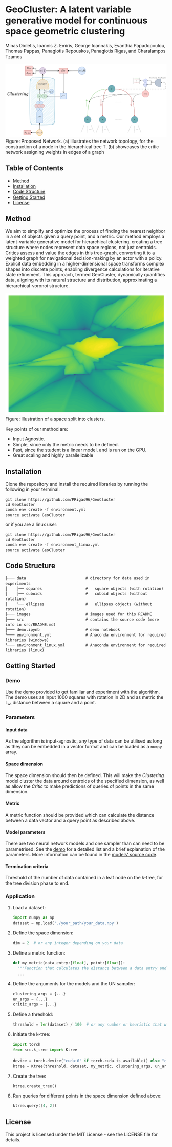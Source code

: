 # GeoCluster: A latent variable generative model for continuous space geometric clustering

Minas Dioletis, Ioannis Z. Emiris, George Ioannakis, Evanthia Papadopoulou, Thomas Pappas, Panagiotis Repouskos,
Panagiotis Rigas, and Charalampos Tzamos

![header](images/clustering_critic_models.png)
Figure: Proposed Network. (a) illustrates the network topology, for the construction of a node
in the hierarchical tree T. (b) showcases the critic network assigning weights in edges of a graph

## Table of Contents
- [Method](#method)
- [Installation](#installation)
- [Code Structure](#code-structure)
- [Getting Started](#getting-started)
- [License](#license)

## Method

We aim to simplify and optimize the process of finding the nearest neighbor in a set of objects given a query point, and a metric.
Our method employs a latent-variable generative model for hierarchical clustering, creating
a tree structure where nodes represent data space regions, not just centroids.
Critics assess and value the edges in this tree-graph, converting it to a weighted graph for
navigational decision-making by an actor with a policy.
Explicit data embedding in a higher-dimensional space transforms complex shapes into
discrete points, enabling divergence calculations for iterative state refinement.
This approach, termed GeoCluster, dynamically quantifies data, aligning with
its natural structure and distribution, approximating a hierarchical-voronoi structure.

![header](images/clustering_example.png)\
Figure: Illustration of a space split into clusters.

Key points of our method are:

- Input Agnostic.
- Simple, since only the metric needs to be defined.
- Fast, since the student is a linear model, and is run on the GPU.
- Great scaling and highly parallelizable

## Installation

Clone the repository and install the required libraries by running the following in your terminal:

```shell
git clone https://github.com/PRigas96/GeoCluster
cd GeoCluster
conda env create -f environment.yml
source activate GeoCluster
```

or if you are a linux user:

```shell
git clone https://github.com/PRigas96/GeoCluster
cd GeoCluster
conda env create -f environment_linux.yml
source activate GeoCluster
```

## Code Structure

```
├─── data                          # directory for data used in experiments
│    ├── squares                   #   square objects (with rotation)
│    ├── cuboids                   #   cuboid objects (without rotation)
│    └── ellipses                  #   ellipses objects (without rotation)
├─── images                        # images used for this README
├─── src                           # contains the source code (more info in src/README.md)
├─── demo.ipynb                    # demo notebook
└─── environment.yml               # Anaconda environment for required libraries (windows)
└─── environment_linux.yml         # Anaconda environment for required libraries (linux) 
```

## Getting Started

### Demo

Use the [demo](demo.ipynb) provided to get familiar and experiment with the algorithm.
The demo uses as input 1000 squares with rotation in 2D and as metric the L<sub>&infin;</sub> distance between a square and a point.

### Parameters

#### Input data
As the algorithm is input-agnostic, any type of data can be utilised as long as they can be embedded in a vector format and can be loaded as a `numpy` array.

#### Space dimension
The space dimension should then be defined.
This will make the *Clustering* model cluster the data around centroids of the specified dimension, as well as allow the *Critic* to make predictions of queries of points in the same dimension.

#### Metric
A metric function should be provided which can calculate the distance between a data vector and a query point as described above.

#### Model parameters
There are two neural network models and one sampler than can need to be parametrised.
See the [demo](demo.ipynb) for a detailed list and a brief explanation of the parameters.
More information can be found in the [models' source code](src/models.py).

#### Termination criteria
Threshold of the number of data contained in a leaf node on the k-tree, for the tree division phase to end.

### Application

1. Load a dataset:
   ```python
   import numpy as np
   dataset = np.load('./your_path/your_data.npy')
   ```
2. Define the space dimension:
   ```python
   dim = 2  # or any integer depending on your data
   ```
3. Define a metric function:
   ```python
   def my_metric(data_entry:[float], point:[float]):
     """Function that calculates the distance between a data entry and a point."""
     ...
   ```
4. Define the arguments for the models and the UN sampler:
   ```python
   clustering_args = {...}
   un_args = {...}
   critic_args = {...}
   ```
5. Define a threshold:
   ```python
   threshold = len(dataset) / 100  # or any number or heuristic that works for your data
   ```
6. Initiate the k-tree:
   ```python
   import torch
   from src.k_tree import Ktree
   
   device = torch.device("cuda:0" if torch.cuda.is_available() else "cpu")
   ktree = Ktree(threshold, dataset, my_metric, clustering_args, un_args, critic_args, device, dim)
   ```
7. Create the tree:
   ```python
   ktree.create_tree()
   ```
8. Run queries for different points in the space dimension defined above:
   ```python
   ktree.query([4, 2])
   ```

## License

This project is licensed under the MIT License - see the LICENSE file for details.
